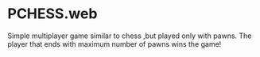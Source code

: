 # PCHESS.web

Simple multiplayer game similar to chess ,but played only with pawns.
The player that ends with maximum number of pawns wins the game!
